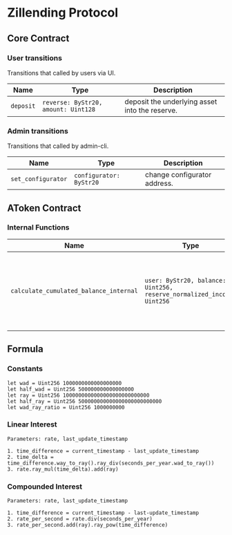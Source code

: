 # Zillending Protocol

## Core Contract

### User transitions

Transitions that called by users via UI.

| Name | Type | Description |
| ---------------| ----------|---------|
| `deposit`         | `reverse: ByStr20, amount: Uint128` | deposit the underlying asset into the reserve. |


### Admin transitions

Transitions that called by admin-cli.

| Name | Type | Description |
| ---------------| ----------|---------|
| `set_configurator`         | `configurator: ByStr20` | change configurator address. |


## AToken Contract

### Internal Functions

| Name | Type | Description |
| ---------------| ----------|---------|
| `calculate_cumulated_balance_internal`         | `user: ByStr20, balance: Uint256, reserve_normalized_income: Uint256` | calculate the interest accrued by user on a specific balance. `reserve_normalized_income` shoule be calculated by core contract, but we now need use oracle server as the lacking of the external library feature. |

## Formula

### Constants

```
let wad = Uint256 1000000000000000000
let half_wad = Uint256 500000000000000000
let ray = Uint256 1000000000000000000000000000
let half_ray = Uint256 500000000000000000000000000
let wad_ray_ratio = Uint256 1000000000
```

### Linear Interest

```
Parameters: rate, last_update_timestamp

1. time_difference = current_timestamp - last_update_timestamp
2. time_delta = time_difference.way_to_ray().ray_div(seconds_per_year.wad_to_ray())
3. rate.ray_mul(time_delta).add(ray)
```

### Compounded Interest

```
Parameters: rate, last_update_timestamp

1. time_difference = current_timestamp - last-update_timestamp
2. rate_per_second = rate.div(seconds_per_year)
3. rate_per_second.add(ray).ray_pow(time_difference)
```